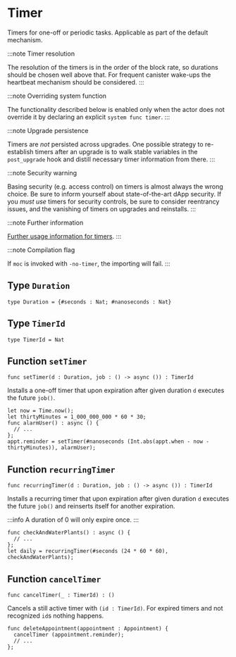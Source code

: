 # Timer
Timers for one-off or periodic tasks. Applicable as part of the default mechanism.

:::note Timer resolution

The resolution of the timers is in the order of the block rate,
so durations should be chosen well above that. For frequent
canister wake-ups the heartbeat mechanism should be considered.
:::

:::note Overriding system function

The functionality described below is enabled only when the actor does not override it by declaring an explicit `system func timer`.
:::

:::note Upgrade persistence

Timers are _not_ persisted across upgrades. One possible strategy
to re-establish timers after an upgrade is to walk stable variables
in the `post_upgrade` hook and distill necessary timer information
from there.
:::

:::note Security warning

Basing security (e.g. access control) on timers is almost always the wrong choice.
Be sure to inform yourself about state-of-the-art dApp security.
If you _must use_ timers for security controls, be sure to consider reentrancy issues,
and the vanishing of timers on upgrades and reinstalls.
:::

:::note Further information

[Further usage information for timers](https://internetcomputer.org/docs/current/developer-docs/backend/periodic-tasks#timers-library-limitations).
:::

:::note Compilation flag

If `moc` is invoked with `-no-timer`, the importing will fail.
:::

## Type `Duration`
``` motoko no-repl
type Duration = {#seconds : Nat; #nanoseconds : Nat}
```


## Type `TimerId`
``` motoko no-repl
type TimerId = Nat
```


## Function `setTimer`
``` motoko no-repl
func setTimer(d : Duration, job : () -> async ()) : TimerId
```

Installs a one-off timer that upon expiration after given duration `d`
executes the future `job()`.

```motoko no-repl
let now = Time.now();
let thirtyMinutes = 1_000_000_000 * 60 * 30;
func alarmUser() : async () {
  // ...
};
appt.reminder = setTimer(#nanoseconds (Int.abs(appt.when - now - thirtyMinutes)), alarmUser);
```

## Function `recurringTimer`
``` motoko no-repl
func recurringTimer(d : Duration, job : () -> async ()) : TimerId
```

Installs a recurring timer that upon expiration after given duration `d`
executes the future `job()` and reinserts itself for another expiration.

:::info
A duration of 0 will only expire once.
:::

```motoko no-repl
func checkAndWaterPlants() : async () {
  // ...
};
let daily = recurringTimer(#seconds (24 * 60 * 60), checkAndWaterPlants);
```

## Function `cancelTimer`
``` motoko no-repl
func cancelTimer(_ : TimerId) : ()
```

Cancels a still active timer with `(id : TimerId)`. For expired timers
and not recognized `id`s nothing happens.

```motoko no-repl
func deleteAppointment(appointment : Appointment) {
  cancelTimer (appointment.reminder);
  // ...
};
```

